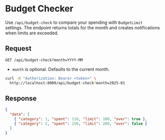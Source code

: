 # Budget Checker

Use `/api/budget-check` to compare your spending with `BudgetLimit` settings. The endpoint returns totals for the month and creates notifications when limits are exceeded.

## Request

`GET /api/budget-check?month=YYYY-MM`

- `month` is optional. Defaults to the current month.

```bash
curl -H "Authorization: Bearer <token>" \
  http://localhost:8000/api/budget-check?month=2025-01
```

## Response

```json
{
  "data": [
    { "category": 1, "spent": 110, "limit": 100, "over": true },
    { "category": 2, "spent": 150, "limit": 200, "over": false }
  ]
}
```
